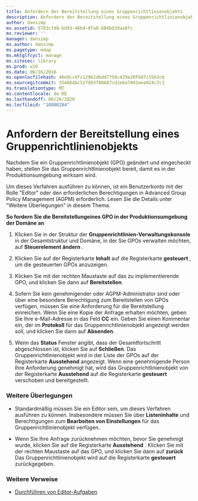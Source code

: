 ```yaml
---
title: Anfordern der Bereitstellung eines Gruppenrichtlinienobjekts
description: Anfordern der Bereitstellung eines Gruppenrichtlinienobjekts
author: dansimp
ms.assetid: 5783cfd0-bd93-46b4-8fa0-684bd39aa8fc
ms.reviewer: ''
manager: dansimp
ms.author: dansimp
ms.pagetype: mdop
ms.mktglfcycl: manage
ms.sitesec: library
ms.prod: w10
ms.date: 06/16/2016
ms.openlocfilehash: 46e9cc0fc12962dbdd7758c429a20fdd7c55b3cb
ms.sourcegitcommit: 354664bc527d93f80687cd2eba70d1eea024c7c3
ms.translationtype: MT
ms.contentlocale: de-DE
ms.lasthandoff: 06/26/2020
ms.locfileid: "10808284"
---
```

# Anfordern der Bereitstellung eines Gruppenrichtlinienobjekts


Nachdem Sie ein Gruppenrichtlinienobjekt (GPO) geändert und eingecheckt haben, stellen Sie das Gruppenrichtlinienobjekt bereit, damit es in der Produktionsumgebung wirksam wird.

Um dieses Verfahren ausführen zu können, ist ein Benutzerkonto mit der Rolle "Editor" oder den erforderlichen Berechtigungen in Advanced Group Policy Management (AGPM) erforderlich. Lesen Sie die Details unter "Weitere Überlegungen" in diesem Thema.

**So fordern Sie die Bereitstellungeines GPO in der Produktionsumgebung der Domäne an**

1.  Klicken Sie in der Struktur der **Gruppenrichtlinien-Verwaltungskonsole** in der Gesamtstruktur und Domäne, in der Sie GPOs verwalten möchten, auf **Steuerelement ändern** .

2.  Klicken Sie auf der Registerkarte **Inhalt** auf die Registerkarte **gesteuert** , um die gesteuerten GPOs anzuzeigen.

3.  Klicken Sie mit der rechten Maustaste auf das zu implementierende GPO, und klicken Sie dann auf **Bereitstellen**.

4.  Sofern Sie kein genehmigender oder AGPM-Administrator sind oder über eine besondere Berechtigung zum Bereitstellen von GPOs verfügen, müssen Sie eine Anforderung für die Bereitstellung einreichen. Wenn Sie eine Kopie der Anfrage erhalten möchten, geben Sie Ihre e-Mail-Adresse in das Feld **CC** ein. Geben Sie einen Kommentar ein, der im **Protokoll** für das Gruppenrichtlinienobjekt angezeigt werden soll, und klicken Sie dann auf **Absenden**.

5.  Wenn das **Status** Fenster angibt, dass der Gesamtfortschritt abgeschlossen ist, klicken Sie auf **Schließen**. Das Gruppenrichtlinienobjekt wird in der Liste der GPOs auf der Registerkarte **Ausstehend** angezeigt. Wenn eine genehmigende Person Ihre Anforderung genehmigt hat, wird das Gruppenrichtlinienobjekt von der Registerkarte **Ausstehend** auf die Registerkarte **gesteuert** verschoben und bereitgestellt.

### Weitere Überlegungen

-   Standardmäßig müssen Sie ein Editor sein, um dieses Verfahren ausführen zu können. Insbesondere müssen Sie über **Listeninhalte** und Berechtigungen zum **Bearbeiten von Einstellungen** für das Gruppenrichtlinienobjekt verfügen.

-   Wenn Sie Ihre Anfrage zurücknehmen möchten, bevor Sie genehmigt wurde, klicken Sie auf die Registerkarte **Ausstehend** . Klicken Sie mit der rechten Maustaste auf das GPO, und klicken Sie dann auf **zurück** Das Gruppenrichtlinienobjekt wird auf die Registerkarte **gesteuert** zurückgegeben.

### Weitere Verweise

-   [Durchführen von Editor-Aufgaben](performing-editor-tasks-agpm40.md)

 

 





